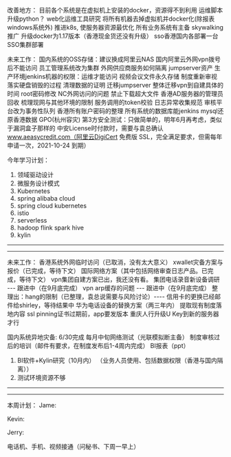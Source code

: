 改善地方：
目前各个系统是在虚拟机上安装的docker，资源得不到利用
运维脚本升级python？
web化运维工具研究
将所有机器去掉虚拟机并docker化(除报表windows系统外)
推进k8s, 使服务器资源最优化
所有业务系统有主备
skywalking推广
升级docker为1.17版本（香港现金货还没有升级）
sso香港国内各部署一台
SSO集群部署


未来工作：
国内系统的OSS存储：建议换成阿里云NAS
国内阿里云外网vpn拨号后不能访问
员工管理系统改为集群
外网供应商服务如何隔离
jumpserver资产
生产环境jenkins机器的权限：运维才能访问
视频会议文件永久存储
制度重新审视
落实硬盘销毁的过程
清理数据的证明
迁移jumpserver
整体迁移vpn到自建具体的时间
root密码修改
NC外网访问的问题
禁止下载超大文件
香港AD服务器的管理员回收
梳理现网与其他环境的限制
服务调用的token校验
日志异常收集规范
审核平台改为事务性队列
香港所有账户密码的整理
所有系统的数据库能jenkins mysql还原香港数据
GPO(杭州容灾)
第3方安全测试：只做简单的，明年6月再考虑，类似于漏洞盒子那样的
中安License时付款时，需要与袁总确认
www.aeasycredit.com（阿里云DigiCert 免费版 SSL，完全满足要求，但需每年申请一次，2021-10-24 到期）

今年学习计划：
1. 领域驱动设计
2. 微服务设计模式
3. Kubernetes
4. spring alibaba cloud
5. spring cloud kubernetes
6. istio
7. serverless
8. hadoop flink spark hive
9. kylin
-------------------------------------------------

-------------------------------------------------
未来工作：
香港系统外网临时访问（已取消，没有太大意义）
xwallet灾备方案与报价（已完成，等待下文）
国际网络方案（其中包括网络审查日志产品。已完成，等待下文）
vpn集团自建方案已出，我还没有看。
集团电话录音新设备调研 --- 跟进中（在9月底完成）
vpn arp缓存的问题 --- 跟进中（在9月底完成）
整理出：hang的限制（已整理，袁总说需要与风险讨论）---- 信用卡的更换已经邮件给shirley，等待结果中
华为电话设备的替换方案（两三年内）
提取现有制度落地内容
ssl pinning证书过期前，app要发版本
重庆人行升级U Key到新的服务器才行

国内系统异地灾备: 6/30完成
每月中旬网络测试（光联模拟断主备）
制度审核过后的培训（邮件有要求，在制度发布后1-4周内完成）
BI报表（ppt）

1. BI软件+Kylin研究（10月内）
（业务人员使用、包括数据权限（香港与国内隔离））
2. 测试环境资源不够
---------------------------


------------------------------------

本周计划：
Jame:

Kevin:

Jerry:


电话机、手机、视频接通（问秘书、下周一早上）